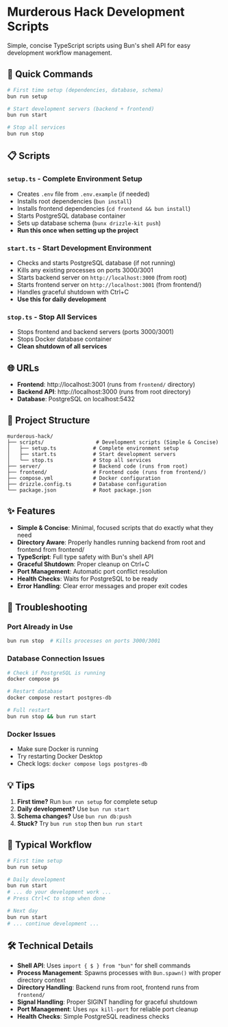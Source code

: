 # Murderous Hack Development Scripts

Simple, concise TypeScript scripts using Bun's shell API for easy development workflow management.

## 🚀 Quick Commands

```bash
# First time setup (dependencies, database, schema)
bun run setup

# Start development servers (backend + frontend)
bun run start

# Stop all services
bun run stop
```

## 📋 Scripts

### `setup.ts` - Complete Environment Setup

-   Creates `.env` file from `.env.example` (if needed)
-   Installs root dependencies (`bun install`)
-   Installs frontend dependencies (`cd frontend && bun install`)
-   Starts PostgreSQL database container
-   Sets up database schema (`bunx drizzle-kit push`)
-   **Run this once when setting up the project**

### `start.ts` - Start Development Environment

-   Checks and starts PostgreSQL database (if not running)
-   Kills any existing processes on ports 3000/3001
-   Starts backend server on `http://localhost:3000` (from root)
-   Starts frontend server on `http://localhost:3001` (from frontend/)
-   Handles graceful shutdown with Ctrl+C
-   **Use this for daily development**

### `stop.ts` - Stop All Services

-   Stops frontend and backend servers (ports 3000/3001)
-   Stops Docker database container
-   **Clean shutdown of all services**

## 🌐 URLs

-   **Frontend**: http://localhost:3001 (runs from `frontend/` directory)
-   **Backend API**: http://localhost:3000 (runs from root directory)
-   **Database**: PostgreSQL on localhost:5432

## 📁 Project Structure

```
murderous-hack/
├── scripts/                 # Development scripts (Simple & Concise)
│   ├── setup.ts            # Complete environment setup
│   ├── start.ts            # Start development servers
│   └── stop.ts             # Stop all services
├── server/                 # Backend code (runs from root)
├── frontend/               # Frontend code (runs from frontend/)
├── compose.yml             # Docker configuration
├── drizzle.config.ts       # Database configuration
└── package.json            # Root package.json
```

## ✨ Features

-   **Simple & Concise**: Minimal, focused scripts that do exactly what they need
-   **Directory Aware**: Properly handles running backend from root and frontend from frontend/
-   **TypeScript**: Full type safety with Bun's shell API
-   **Graceful Shutdown**: Proper cleanup on Ctrl+C
-   **Port Management**: Automatic port conflict resolution
-   **Health Checks**: Waits for PostgreSQL to be ready
-   **Error Handling**: Clear error messages and proper exit codes

## 🐛 Troubleshooting

### Port Already in Use

```bash
bun run stop  # Kills processes on ports 3000/3001
```

### Database Connection Issues

```bash
# Check if PostgreSQL is running
docker compose ps

# Restart database
docker compose restart postgres-db

# Full restart
bun run stop && bun run start
```

### Docker Issues

-   Make sure Docker is running
-   Try restarting Docker Desktop
-   Check logs: `docker compose logs postgres-db`

## 💡 Tips

1. **First time?** Run `bun run setup` for complete setup
2. **Daily development?** Use `bun run start`
3. **Schema changes?** Use `bun run db:push`
4. **Stuck?** Try `bun run stop` then `bun run start`

## 🔄 Typical Workflow

```bash
# First time setup
bun run setup

# Daily development
bun run start
# ... do your development work ...
# Press Ctrl+C to stop when done

# Next day
bun run start
# ... continue development ...
```

## 🛠️ Technical Details

-   **Shell API**: Uses `import { $ } from "bun"` for shell commands
-   **Process Management**: Spawns processes with `Bun.spawn()` with proper directory context
-   **Directory Handling**: Backend runs from root, frontend runs from `frontend/`
-   **Signal Handling**: Proper SIGINT handling for graceful shutdown
-   **Port Management**: Uses `npx kill-port` for reliable port cleanup
-   **Health Checks**: Simple PostgreSQL readiness checks
